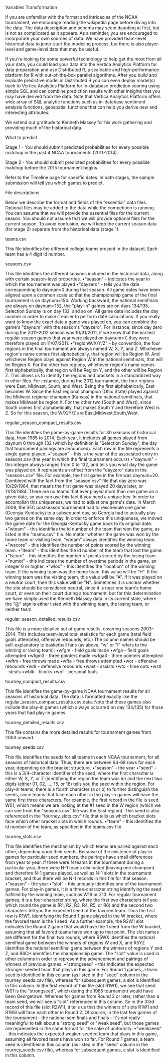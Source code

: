 


Variables
Transformation


If you are unfamiliar with the format and intricacies of the NCAA tournament, we encourage reading the wikipedia page before diving into the data.  The data description and schema may seem daunting at first, but is not as complicated as it appears.
As a reminder, you are encouraged to incorporate your own sources of data. We have provided team-level historical data to jump-start the modeling process, but there is also player-level and game-level data that may be useful.
 
If you're looking for some powerful technology to help get the most from all your data, you could load your data into the Vertica Analytics Platform for data preparation and use Distributed R, a scaleable and high-performance platform for R with out-of-the-box parallel algorithms. After you build and evaluate predictive model in Distributed R you can even deploy model(s) back to Vertica Analytics Platform for in-database prediction scoring using simple SQL and can combine prediction results with other insights that you may have derived from the data. Note that Vertica Analytics Platform offers wide array of SQL analytic functions such as in-database sentiment analysis functions, geospatial functions that can help you derive new and interesting attributes.
 
We extend our gratitude to Kenneth Massey for his work gathering and providing much of the historical data.
 
What to predict
 
Stage 1 - You should submit predicted probabilities for every possible matchup in the past 4 NCAA tournaments (2011-2014).
 
Stage 2 - You should submit predicted probabilities for every possible matchup before the 2015 tournament begins.
 
Refer to the Timeline page for specific dates. In both stages, the sample submission will tell you which games to predict.
 
File descriptions
 
Below we describe the format and fields of the "essential" data files. Optional files may be added to the data while the competition is running. You can assume that we will provide the essential files for the current season. You should not assume that we will provide optional files for the current season. To avoid confusion, we will keep the current season data (for stage 2) separate from the historical data (stage 1).
 
teams.csv
 
This file identifies the different college teams present in the dataset. Each team has a 4 digit id number.
 
seasons.csv
 
This file identifies the different seasons included in the historical data, along with certain season-level properties.
 •"season" - indicates the year in which the tournament was played
 •"dayzero" - tells you the date corresponding to daynum=0 during that season. All game dates have been aligned upon a common scale so that the championship game of the final tournament is on daynum=154. Working backward, the national semifinals are always on daynum=152, the "play-in" games are on days 134/135, Selection Sunday is on day 132, and so on. All game data includes the day number in order to make it easier to perform date calculations. If you really want to know the exact date a game was played on, you can combine the game's "daynum" with the season's "dayzero". For instance, since day zero during the 2011-2012 season was 10/31/2011, if we know that the earliest regular season games that year were played on daynum=7, they were therefore played on 11/07/2011.
 •"regionW/X/Y/Z" - by convention, the four regions in the final tournament are always named W, X, Y, and Z. Whichever region's name comes first alphabetically, that region will be Region W. And whichever Region plays against Region W in the national semifinals, that will be Region X. For the other two regions, whichever region's name comes first alphabetically, that region will be Region Y, and the other will be Region Z. This allows us to identify the regions and brackets in a standardized way in other files. For instance, during the 2012 tournament, the four regions were East, Midwest, South, and West. Being the first alphabetically, East becomes W. Since the East regional champion (Ohio State) played against the Midwest regional champion (Kansas) in the national semifinals, that makes Midwest be region X. For the other two (South and West), since South comes first alphabetically, that makes South Y and therefore West is Z. So for this season, the W/X/Y/Z are East,Midwest,South,West.
 
regular_season_compact_results.csv
 
This file identifies the game-by-game results for 30 seasons of historical data, from 1985 to 2014. Each year, it includes all games played from daynum 0 through 132 (which by definition is "Selection Sunday", the day that tournament pairings are announced). Each row in the file represents a single game played.
 •"season" - this is the year of the associated entry in seasons.csv (the year in which the final tournament occurs)
 •"daynum" - this integer always ranges from 0 to 132, and tells you what day the game was played on. It represents an offset from the "dayzero" date in the "seasons.csv" file. For example, the first game in the file was daynum=20. Combined with the fact from the "season.csv" file that day zero was 10/29/1984, that means the first game was played 20 days later, or 11/18/1984. There are no teams that ever played more than one game on a given date, so you can use this fact if you need a unique key. In order to accomplish this uniqueness, we had to adjust one game's date. In March 2008, the SEC postseason tournament had to reschedule one game (Georgia-Kentucky) to a subsequent day, so Georgia had to actually play two games on the same day. In order to enforce this uniqueness, we moved the game date for the Georgia-Kentucky game back to its original date.
 •"wteam" - this identifies the id number of the team that won the game, as listed in the "teams.csv" file. No matter whether the game was won by the home team or visiting team, "wteam" always identifies the winning team.
 •"wscore" - this identifies the number of points scored by the winning team.
 •"lteam" - this identifies the id number of the team that lost the game.
 •"lscore" - this identifies the number of points scored by the losing team.
 •"numot" - this indicates the number of overtime periods in the game, an integer 0 or higher.
 •"wloc" - this identifies the "location" of the winning team. If the winning team was the home team, this value will be "H". If the winning team was the visiting team, this value will be "A". If it was played on a neutral court, then this value will be "N". Sometimes it is unclear whether the site should be considered neutral, since it is near one team's home court, or even on their court during a tournament, but for this determination we have simply used the Kenneth Massey data in its current state, where the "@" sign is either listed with the winning team, the losing team, or neither team.
 
regular_season_detailed_results.csv
 
This file is a more detailed set of game results, covering seasons 2003-2014. This includes team-level total statistics for each game (total field goals attempted, offensive rebounds, etc.) The column names should be self-explanatory to basketball fans (as above, "w" or "l" refers to the winning or losing team):
 •wfgm - field goals made
 •wfga - field goals attempted
 •wfgm3 - three pointers made
 •wfga3 - three pointers attempted
 •wftm - free throws made
 •wfta - free throws attempted
 •wor - offensive rebounds
 •wdr - defensive rebounds
 •wast - assists
 •wto - time outs
 •wstl - steals
 •wblk - blocks
 •wpf - personal fouls
 
tourney_compact_results.csv
 
This file identifies the game-by-game NCAA tournament results for all seasons of historical data. The data is formatted exactly like the regular_season_compact_results.csv data. Note that these games also include the play-in games (which always occurred on day 134/135) for those years that had play-in games.
 
tourney_detailed_results.csv
 
This file contains the more detailed results for tournament games from 2003 onward.
 
tourney_seeds.csv
 
This file identifies the seeds for all teams in each NCAA tournament, for all seasons of historical data. Thus, there are between 64-68 rows for each year, depending on the bracket structure.
 •"season" - the year
 •"seed" - this is a 3/4-character identifier of the seed, where the first character is either W, X, Y, or Z (identifying the region the team was in) and the next two digits (either 01, 02, ..., 15, or 16) tells you the seed within the region. For play-in teams, there is a fourth character (a or b) to further distinguish the seeds, since teams that face each other in the play-in games will have the same first three characters. For example, the first record in the file is seed W01, which means we are looking at the #1 seed in the W region (which we can see from the "seasons.csv" file was the East region). This seed is also referenced in the "tourney_slots.csv" file that tells us which bracket slots face which other bracket slots in which rounds.
 •"team" - this identifies the id number of the team, as specified in the teams.csv file
 
tourney_slots.csv
 
This file identifies the mechanism by which teams are paired against each other, depending upon their seeds. Because of the existence of play-in games for particular seed numbers, the pairings have small differences from year to year. If there were N teams in the tournament during a particular year, there were N-1 teams eliminated (leaving one champion) and therefore N-1 games played, as well as N-1 slots in the tournament bracket, and thus there will be N-1 records in this file for that season.
 •"season" - the year
 •"slot" - this uniquely identifies one of the tournament games. For play-in games, it is a three-character string identifying the seed fulfilled by the winning team, such as W16 or Z13. For regular tournament games, it is a four-character string, where the first two characters tell you which round the game is (R1, R2, R3, R4, R5, or R6) and the second two characters tell you the expected seed of the favored team. Thus the first row is R1W1, identifying the Round 1 game played in the W bracket, where the favored team is the 1 seed. As a further example, the R2W1 slot indicates the Round 2 game that would have the 1 seed from the W bracket, assuming that all favored teams have won up to that point. The slot names are different for the final two rounds, where R5WX identifies the national semifinal game between the winners of regions W and X, and R5YZ identifies the national semifinal game between the winners of regions Y and Z, and R6CH identifies the championship game. The "slot" value is used in other columns in order to represent the advancement and pairings of winners of previous games.
 •"strongseed" - this indicates the expected stronger-seeded team that plays in this game. For Round 1 games, a team seed is identified in this column (as listed in the "seed" column in the tourney_seeds.csv file), whereas for subsequent games, a slot is identified in this column. In the first record of this file (slot R1W1), we see that seed W01 is the "strongseed", which during the 1985 tournament would have been Georgetown. Whereas for games from Round 2 or later, rather than a team seed, we will see a "slot" referenced in this column. So in the 33rd record of this file (slot R2W1), it tells us that the winners of slots R1W1 and R1W8 will face each other in Round 2. Of course, in the last few games of the tournament - the national semifinals and finals - it's not really meaningful to talk about a "strong seed" or "weak seed", but those games are represented in the same format for the sake of uniformity.
 •"weakseed" - this indicates the expected weaker-seeded team that plays in this game, assuming all favored teams have won so far. For Round 1 games, a team seed is identified in this column (as listed in the "seed" column in the tourney_seeds.csv file), whereas for subsequent games, a slot is identified in this column.
